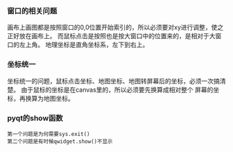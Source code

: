 ### 窗口的相关问题 
   画布上画图都是按照窗口的0,0位置开始索引的，所以必须要对xy进行调整，使之
正好放在画布上。 而鼠标点击是按照也是按大窗口中的位置来的，是相对于大窗口的左上角。
地理坐标是直角坐标系，左下到右上。


### 坐标统一
坐标统一的问题，鼠标点击坐标、地图坐标、地图转屏幕后的坐标，必须一次搞清楚。
由于鼠标的坐标是在canvas里的，所以必须要先换算成相对整个
屏幕的坐标，再换算为地图坐标。

### pyqt的show函数
    第一个问题是为何需要sys.exit()
    第二个问题是有时候qwidget.show()不显示
